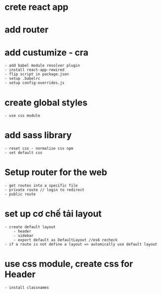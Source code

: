 # crete react app
# add router
# add custumize - cra
    - add babel module resolver plugin
    - install react-app-rewired
    - flip script in package.json
    - setup .babelrc
    - setup config-overrides.js
# create global styles
    - use css module
# add sass library
    - reset css - normalize css npm
    - set default css
# Setup router for the web
    - get routes into a specific file
    - private route // login to redirect
    - public route
# set up cơ chế tải layout
    - create default layout
        - header
        - sidebar
        - export default as DefaultLayout //es6 recheck
    - if a route is not define a layout => automically use default layout
# use css module, create css for Header
    - install classnames

